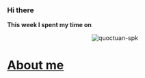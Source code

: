 ### Hi there 
**This week I spent my time on**

<p align="center"> <img src="https://github-readme-stats.vercel.app/api?username=quoctuan-spk&show_icons=true&theme=gotham" alt="quoctuan-spk" />
  
# [About me](https://quoctuan-iot.github.io/) 
